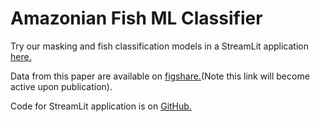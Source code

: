 # Amazonian Fish ML Classifier

Try our masking and fish classification models in a StreamLit application [here.](https://share.streamlit.io/miketrizna/streamlit_fish_masking/main/fish_masking_classification_streamlit.py)

Data from this paper are available on [figshare.](https://doi.org/10.25573/data.c.5761097)(Note this link will become active upon publication).

Code for StreamLit application is on [GitHub.](https://github.com/MikeTrizna/streamlit_fish_masking)
